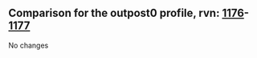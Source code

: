 ## Comparison for the outpost0 profile, rvn: [1176](https://github.com/PRO100KatYT/FortniteProfileRevisions/tree/main/profiles/outpost0/1176%20outpost0.json)-[1177](https://github.com/PRO100KatYT/FortniteProfileRevisions/tree/main/profiles/outpost0/1177%20outpost0.json)

No changes

